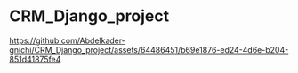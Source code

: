 # CRM_Django_project




https://github.com/Abdelkader-gnichi/CRM_Django_project/assets/64486451/b69e1876-ed24-4d6e-b204-851d41875fe4


